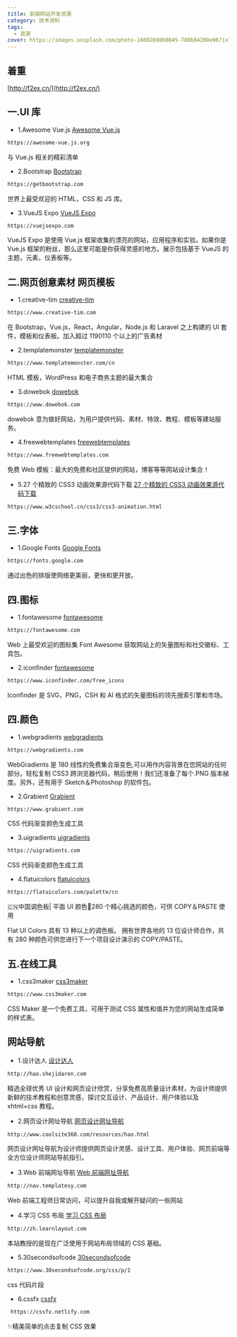 ```yaml
---
title: 前端网站开发资源
category: 技术资料
tags:
  - 资源
cover: https://images.unsplash.com/photo-1600269868045-780b84200e96?ixlib=rb-1.2.1&ixid=eyJhcHBfaWQiOjEyMDd9&auto=format&fit=crop&w=1350&q=80
---
```


## 着重

[http://f2ex.cn/](http://f2ex.cn/)

## 一.UI 库

- 1.Awesome Vue.js [Awesome Vue.js](https://awesome-vue.js.org/)

```bash
https://awesome-vue.js.org
```

与 Vue.js 相关的精彩清单

- 2.Bootstrap [Bootstrap](https://getbootstrap.com)

```bash
https://getbootstrap.com
```

世界上最受欢迎的 HTML，CSS 和 JS 库。

- 3.VueJS Expo [VueJS Expo](https://vuejsexpo.com)

```bash
https://vuejsexpo.com
```

VueJS Expo 是使用 Vue.js 框架收集的漂亮的网站，应用程序和实验。如果你是 Vue.js 框架的粉丝，那么这里可能是你获得灵感的地方。展示包括基于 VueJS 的主题，元素，仪表板等。

## 二.网页创意素材 网页模板

- 1.creative-tim [creative-tim](https://www.creative-tim.com)

```bash
https://www.creative-tim.com
```

在 Bootstrap，Vue.js，React，Angular，Node.js 和 Laravel 之上构建的 UI 套件，模板和仪表板。加入超过 1190110 个以上的广告素材

- 2.templatemonster [templatemonster](https://www.templatemonster.com/cn)

```bash
https://www.templatemonster.com/cn
```

HTML 模板，WordPress 和电子商务主题的最大集合

- 3.dowebok [dowebok](https://www.dowebok.com)

```bash
https://www.dowebok.com
```

dowebok 意为做好网站，为用户提供代码、素材、特效、教程、模板等建站服务。

- 4.freewebtemplates [freewebtemplates](https://www.freewebtemplates.com)

```bash
https://www.freewebtemplates.com
```

免费 Web 模板：最大的免费和社区提供的网站，博客等等网站设计集合！

- 5.27 个精致的 CSS3 动画效果源代码下载 [27 个精致的 CSS3 动画效果源代码下载](https://www.w3cschool.cn/css3/css3-animation.html)

```bash
https://www.w3cschool.cn/css3/css3-animation.html
```

## 三.字体

- 1.Google Fonts [Google Fonts](https://fonts.google.com)

```bash
https://fonts.google.com
```

通过出色的排版使网络更美丽，更快和更开放。

## 四.图标

- 1.fontawesome [fontawesome](https://fontawesome.com)

```bash
https://fontawesome.com
```

Web 上最受欢迎的图标集 Font Awesome 获取网站上的矢量图标和社交徽标、工具包。

- 2.iconfinder  [fontawesome](https://www.iconfinder.com/f)

```bash
https://www.iconfinder.com/free_icons
```

Iconfinder 是 SVG，PNG，CSH 和 AI 格式的矢量图标的领先搜索引擎和市场。

## 四.颜色

- 1.webgradients [webgradients](https://webgradients.com)

```bash
https://webgradients.com
```

WebGradients 是 180 线性的免费集合渐变色,可以用作内容背景在您网站的任何部分。轻松复制 CSS3 跨浏览器代码，稍后使用！我们还准备了每个.PNG 版本梯度。另外，还有用于 Sketch＆Photoshop 的软件包。

- 2.Grabient [Grabient](https://www.grabient.com)

```bash
https://www.grabient.com
```

CSS 代码渐变颜色生成工具

- 3.uigradients [uigradients](https://uigradients.com)

```bash
https://uigradients.com
```

CSS 代码渐变颜色生成工具

- 4.flatuicolors [flatuicolors](https://flatuicolors.com/palette/cn)

```bash
https://flatuicolors.com/palette/cn
```

🇨🇳中国调色板| 平面 UI 颜色🎨280 个精心挑选的颜色，可供 COPY＆PASTE 使用

Flat UI Colors 具有 13 种以上的调色板。 拥有世界各地的 13 位设计师合作，共有 280 种颜色可供您进行下一个项目设计演示的 COPY/PASTE。

## 五.在线工具

- 1.css3maker [css3maker](https://www.css3maker.com/)

```bash
https://www.css3maker.com
```

CSS Maker 是一个免费工具，可用于测试 CSS 属性和值并为您的网站生成简单的样式表。

## 网站导航

- 1.设计达人 [设计达人](http://hao.shejidaren.com)

```bash
http://hao.shejidaren.com
```

精选全球优秀 UI 设计和网页设计欣赏，分享免费高质量设计素材，为设计师提供新鲜的技术教程和创意灵感，探讨交互设计、产品设计、用户体验以及 xhtml+css 教程。

- 2.网页设计网址导航 [网页设计网址导航](http://www.coolsite360.com/resources/hao.html
)

```bash
http://www.coolsite360.com/resources/hao.html
```

网页设计网址导航为设计师提供网页设计灵感、设计工具、用户体验、网页前端等全方位设计师网站导航指引。

- 3.Web 前端网址导航 [Web 前端网址导航](http://nav.templatesy.com)

```bash
http://nav.templatesy.com
```

Web 前端工程师日常访问，可以提升自我或解开疑问的一些网站

- 4.学习 CSS 布局 [学习 CSS 布局](http://zh.learnlayout.com)

```bash
http://zh.learnlayout.com
```

本站教授的是现在广泛使用于网站布局领域的 CSS 基础。

- 5.30secondsofcode [30secondsofcode](https://www.30secondsofcode.org/css/p/1)

```bash
https://www.30secondsofcode.org/css/p/1
```

css 代码片段

- 6.cssfx [cssfx]( https://cssfx.netlify.com)

```bash
 https://cssfx.netlify.com
 ```

✨精美简单的点击复制 CSS 效果
